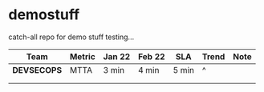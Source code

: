 # demostuff
catch-all repo for demo stuff
testing...

| Team          | Metric | Jan 22 | Feb 22 | SLA   | Trend | Note |
|---------------|--------|--------|--------|-------|-------|------|
| **DEVSECOPS** | MTTA   | 3 min  | 4 min  | 5 min | ^     |      |
|               |        |        |        |       |       |      |
|               |        |        |        |       |       |      |
